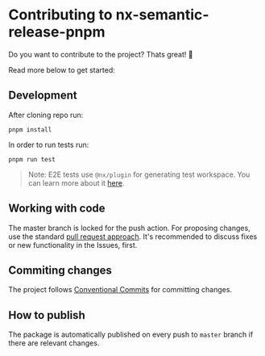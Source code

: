 # Contributing to nx-semantic-release-pnpm

Do you want to contribute to the project? Thats great! 🎉

Read more below to get started:

## Development

After cloning repo run:

```shell
pnpm install
```

In order to run tests run:

```shell
pnpm run test
```

> Note: E2E tests use `@nx/plugin` for generating test workspace. You can learn more about it [here](https://nx.dev/packages/nx-plugin).

## Working with code

The master branch is locked for the push action. For proposing changes, use the standard [pull request approach](https://docs.github.com/en/pull-requests/collaborating-with-pull-requests/proposing-changes-to-your-work-with-pull-requests/creating-a-pull-request). It's recommended to discuss fixes or new functionality in the Issues, first.

## Commiting changes

The project follows [Conventional Commits](https://conventionalcommits.org/) for committing changes.

## How to publish

The package is automatically published on every push to `master` branch if there are relevant changes.
